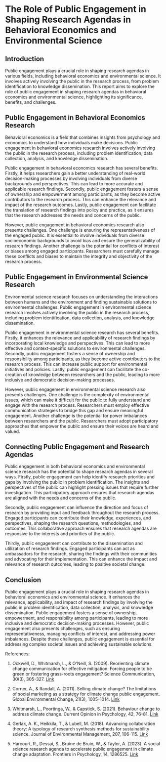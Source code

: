 # The Role of Public Engagement in Shaping Research Agendas in Behavioral Economics and Environmental Science

## Introduction

Public engagement plays a crucial role in shaping research agendas in various fields, including behavioral economics and environmental science. It involves actively involving the public in the research process, from problem identification to knowledge dissemination. This report aims to explore the role of public engagement in shaping research agendas in behavioral economics and environmental science, highlighting its significance, benefits, and challenges.

## Public Engagement in Behavioral Economics Research

Behavioral economics is a field that combines insights from psychology and economics to understand how individuals make decisions. Public engagement in behavioral economics research involves actively involving the public in the research process, including problem identification, data collection, analysis, and knowledge dissemination.

Public engagement in behavioral economics research has several benefits. Firstly, it helps researchers gain a better understanding of real-world decision-making processes by involving individuals from diverse backgrounds and perspectives. This can lead to more accurate and applicable research findings. Secondly, public engagement fosters a sense of ownership and empowerment among participants, as they become active contributors to the research process. This can enhance the relevance and impact of the research outcomes. Lastly, public engagement can facilitate the translation of research findings into policy and practice, as it ensures that the research addresses the needs and concerns of the public.

However, public engagement in behavioral economics research also presents challenges. One challenge is ensuring the representativeness of the engaged public. It is essential to involve individuals from diverse socioeconomic backgrounds to avoid bias and ensure the generalizability of research findings. Another challenge is the potential for conflicts of interest or biases among engaged participants. Researchers must carefully manage these conflicts and biases to maintain the integrity and objectivity of the research process.

## Public Engagement in Environmental Science Research

Environmental science research focuses on understanding the interactions between humans and the environment and finding sustainable solutions to environmental challenges. Public engagement in environmental science research involves actively involving the public in the research process, including problem identification, data collection, analysis, and knowledge dissemination.

Public engagement in environmental science research has several benefits. Firstly, it enhances the relevance and applicability of research findings by incorporating local knowledge and perspectives. This can lead to more effective and context-specific solutions to environmental challenges. Secondly, public engagement fosters a sense of ownership and responsibility among participants, as they become active contributors to the research process. This can increase public support for environmental initiatives and policies. Lastly, public engagement can facilitate the co-creation of knowledge between researchers and the public, leading to more inclusive and democratic decision-making processes.

However, public engagement in environmental science research also presents challenges. One challenge is the complexity of environmental issues, which can make it difficult for the public to fully understand and engage with the research process. Researchers must employ effective communication strategies to bridge this gap and ensure meaningful engagement. Another challenge is the potential for power imbalances between researchers and the public. Researchers must adopt participatory approaches that empower the public and ensure their voices are heard and valued.

## Connecting Public Engagement and Research Agendas

Public engagement in both behavioral economics and environmental science research has the potential to shape research agendas in several ways. Firstly, public engagement can help identify research priorities and gaps by involving the public in problem identification. The insights and perspectives of the public can highlight pressing issues that require further investigation. This participatory approach ensures that research agendas are aligned with the needs and concerns of the public.

Secondly, public engagement can influence the direction and focus of research by providing input and feedback throughout the research process. Engaged participants can contribute their knowledge, experiences, and perspectives, shaping the research questions, methodologies, and outcomes. This collaborative approach ensures that research agendas are responsive to the interests and priorities of the public.

Thirdly, public engagement can contribute to the dissemination and utilization of research findings. Engaged participants can act as ambassadors for the research, sharing the findings with their communities and advocating for their implementation. This can enhance the impact and relevance of research outcomes, leading to positive societal change.

## Conclusion

Public engagement plays a crucial role in shaping research agendas in behavioral economics and environmental science. It enhances the relevance, applicability, and impact of research findings by involving the public in problem identification, data collection, analysis, and knowledge dissemination. Public engagement fosters a sense of ownership, empowerment, and responsibility among participants, leading to more inclusive and democratic decision-making processes. However, public engagement also presents challenges, such as ensuring representativeness, managing conflicts of interest, and addressing power imbalances. Despite these challenges, public engagement is essential for addressing complex societal issues and achieving sustainable solutions.

References:

1. Ockwell, D., Whitmarsh, L., & O'Neill, S. (2009). Reorienting climate change communication for effective mitigation: Forcing people to be green or fostering grass-roots engagement? Science Communication, 30(3), 305-327. [Link](https://www.tandfonline.com/doi/full/10.1080/17524032.2022.2055601)

2. Corner, A., & Randall, A. (2011). Selling climate change? The limitations of social marketing as a strategy for climate change public engagement. Global Environmental Change, 21(3), 1005-1014. [Link](https://www.tandfonline.com/doi/full/10.1080/17524032.2022.2055601)

3. Whitmarsh, L., Poortinga, W., & Capstick, S. (2021). Behaviour change to address climate change. Current Opinion in Psychology, 42, 76-81. [Link](https://www.frontiersin.org/journals/psychology/articles/10.3389/fpsyg.2023.1286525/full)

4. Gerlak, A. K., Heikkila, T., & Lubell, M. (2018). Advancing collaboration theory: A typology of research synthesis methods for sustainability science. Journal of Environmental Management, 207, 106-115. [Link](https://www.ncbi.nlm.nih.gov/pmc/articles/PMC9651121/)

5. Harcourt, R., Dessai, S., Bruine de Bruin, W., & Taylor, A. (2023). A social science research agenda to accelerate public engagement in climate change adaptation. Frontiers in Psychology, 14, 1286525. [Link](https://www.frontiersin.org/journals/psychology/articles/10.3389/fpsyg.2023.1286525/full)